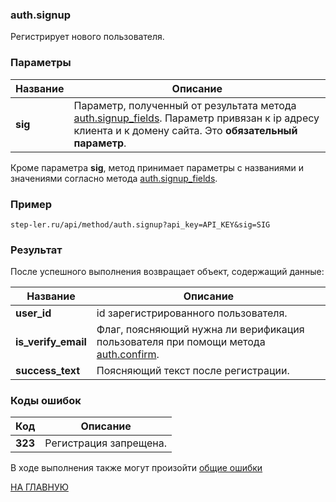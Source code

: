 ### auth.signup

Регистрирует нового пользователя.


### Параметры

| Название |Описание |
|----|----|
| **sig** | Параметр, полученный от результата метода [auth.signup_fields](/auth/signup_fields.md). Параметр привязан к ip адресу клиента и к домену сайта. Это **обязательный параметр**. |

Кроме параметра **sig**, метод принимает параметры с названиями и значениями согласно метода [auth.signup_fields](/auth/signup_fields.md).

### Пример

```
step-ler.ru/api/method/auth.signup?api_key=API_KEY&sig=SIG
```

### Результат

После успешного выполнения возвращает объект, содержащий данные:

| Название |Описание |
|----|----|
| **user_id** | id зарегистрированного пользователя. |
| **is_verify_email** | Флаг, поясняющий нужна ли верификация пользователя при помощи метода [auth.confirm](/auth/confirm.md). |
| **success_text** | Поясняющий текст после регистрации. |


### Коды ошибок

|Код | Описание |
|----|----|
| **323** | Регистрация запрещена. |

В ходе выполнения также могут произойти [общие ошибки](docs/errors.md)

[НА ГЛАВНУЮ](README.md)